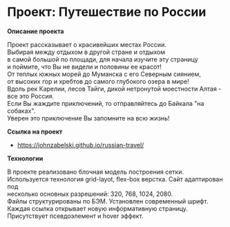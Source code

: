 # Проект: Путешествие по России

**Описание проекта**

Проект рассказывает о красивейших местах России.  
Выбирая между отдыхом в другой стране и отдыхом  
в самой большой по площади, для начала изучите эту страницу  
и поймите, что Вы не видели и половины ее красот!  
От теплых южных морей до Муманска с его Северным сиянием,  
от высоких гор и хребтов до самого глубокого озера в мире!  
Вдоль рек Карелии, лесов Тайги, дикой нетронутой моестности Алтая - все это Россия.  
Если Вы жаждите приключений, то отправляйтесь до Байкала "на собаках".  
Уверен это приключение Вы запомните на всю жизнь!

**Ссылка на проект**

* https://johnzabelski.github.io/russian-travel/

**Технологии**

В проекте реализовано блочная модель построения сетки.  
Используется технология grid-layot, flex-box верстка. Сайт адаптирован под  
несколько основных разрешений: 320, 768, 1024, 2080.  
Файлы структурированы по БЭМ. Установлен современный шрифт.  
Каждая ссылка открывает новую информативную страницу.  
Присутствует псевдоэлемент и hover эффект.
